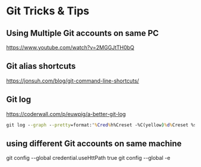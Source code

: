 # Git Tricks & Tips

## Using Multiple Git accounts on same PC
https://www.youtube.com/watch?v=2MGGJtTH0bQ


## Git alias shortcuts
https://jonsuh.com/blog/git-command-line-shortcuts/


## Git log 
https://coderwall.com/p/euwpig/a-better-git-log

``` cmd
git log --graph --pretty=format:'%Cred%h%Creset -%C(yellow)%d%Creset %s %Cgreen(%cr) %C(bold blue)<%an>%Creset' --abbrev-commit
```


## using different Git accounts on same machine
git config --global credential.useHttPath true
git config --global -e
